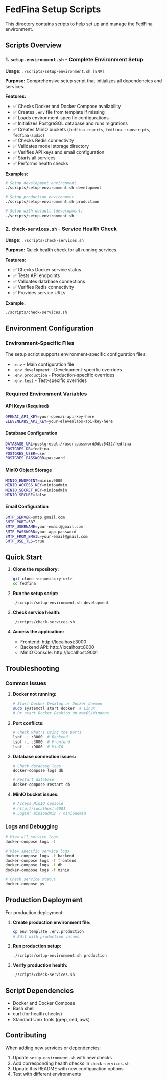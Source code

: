 # FedFina Setup Scripts

This directory contains scripts to help set up and manage the FedFina environment.

## Scripts Overview

### 1. `setup-environment.sh` - Complete Environment Setup
**Usage:** `./scripts/setup-environment.sh [ENV]`

**Purpose:** Comprehensive setup script that initializes all dependencies and services.

**Features:**
- ✅ Checks Docker and Docker Compose availability
- ✅ Creates `.env` file from template if missing
- ✅ Loads environment-specific configurations
- ✅ Initializes PostgreSQL database and runs migrations
- ✅ Creates MinIO buckets (`fedfina-reports`, `fedfina-transcripts`, `fedfina-audio`)
- ✅ Checks Redis connectivity
- ✅ Validates model storage directory
- ✅ Verifies API keys and email configuration
- ✅ Starts all services
- ✅ Performs health checks

**Examples:**
```bash
# Setup development environment
./scripts/setup-environment.sh development

# Setup production environment
./scripts/setup-environment.sh production

# Setup with default (development)
./scripts/setup-environment.sh
```

### 2. `check-services.sh` - Service Health Check
**Usage:** `./scripts/check-services.sh`

**Purpose:** Quick health check for all running services.

**Features:**
- ✅ Checks Docker service status
- ✅ Tests API endpoints
- ✅ Validates database connections
- ✅ Verifies Redis connectivity
- ✅ Provides service URLs

**Example:**
```bash
./scripts/check-services.sh
```

## Environment Configuration

### Environment-Specific Files
The setup script supports environment-specific configuration files:

- `.env` - Main configuration file
- `.env.development` - Development-specific overrides
- `.env.production` - Production-specific overrides
- `.env.test` - Test-specific overrides

### Required Environment Variables

#### API Keys (Required)
```bash
OPENAI_API_KEY=your-openai-api-key-here
ELEVENLABS_API_KEY=your-elevenlabs-api-key-here
```

#### Database Configuration
```bash
DATABASE_URL=postgresql://user:password@db:5432/fedfina
POSTGRES_DB=fedfina
POSTGRES_USER=user
POSTGRES_PASSWORD=password
```

#### MinIO Object Storage
```bash
MINIO_ENDPOINT=minio:9000
MINIO_ACCESS_KEY=minioadmin
MINIO_SECRET_KEY=minioadmin
MINIO_SECURE=false
```

#### Email Configuration
```bash
SMTP_SERVER=smtp.gmail.com
SMTP_PORT=587
SMTP_USERNAME=your-email@gmail.com
SMTP_PASSWORD=your-app-password
SMTP_FROM_EMAIL=your-email@gmail.com
SMTP_USE_TLS=true
```

## Quick Start

1. **Clone the repository:**
   ```bash
   git clone <repository-url>
   cd fedfina
   ```

2. **Run the setup script:**
   ```bash
   ./scripts/setup-environment.sh development
   ```

3. **Check service health:**
   ```bash
   ./scripts/check-services.sh
   ```

4. **Access the application:**
   - Frontend: http://localhost:3000
   - Backend API: http://localhost:8000
   - MinIO Console: http://localhost:9001

## Troubleshooting

### Common Issues

1. **Docker not running:**
   ```bash
   # Start Docker Desktop or Docker daemon
   sudo systemctl start docker  # Linux
   # Or start Docker Desktop on macOS/Windows
   ```

2. **Port conflicts:**
   ```bash
   # Check what's using the ports
   lsof -i :8000  # Backend
   lsof -i :3000  # Frontend
   lsof -i :9000  # MinIO
   ```

3. **Database connection issues:**
   ```bash
   # Check database logs
   docker-compose logs db
   
   # Restart database
   docker-compose restart db
   ```

4. **MinIO bucket issues:**
   ```bash
   # Access MinIO console
   # http://localhost:9001
   # Login: minioadmin / minioadmin
   ```

### Logs and Debugging

```bash
# View all service logs
docker-compose logs -f

# View specific service logs
docker-compose logs -f backend
docker-compose logs -f frontend
docker-compose logs -f db
docker-compose logs -f minio

# Check service status
docker-compose ps
```

## Production Deployment

For production deployment:

1. **Create production environment file:**
   ```bash
   cp env.template .env.production
   # Edit with production values
   ```

2. **Run production setup:**
   ```bash
   ./scripts/setup-environment.sh production
   ```

3. **Verify production health:**
   ```bash
   ./scripts/check-services.sh
   ```

## Script Dependencies

- Docker and Docker Compose
- Bash shell
- curl (for health checks)
- Standard Unix tools (grep, sed, awk)

## Contributing

When adding new services or dependencies:

1. Update `setup-environment.sh` with new checks
2. Add corresponding health checks in `check-services.sh`
3. Update this README with new configuration options
4. Test with different environments
